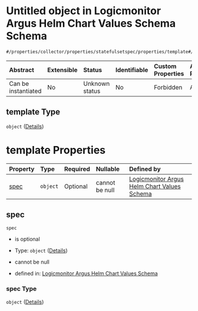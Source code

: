 # Untitled object in Logicmonitor Argus Helm Chart Values Schema Schema

```txt
#/properties/collector/properties/statefulsetspec/properties/template#/properties/collector/properties/statefulsetSpec/properties/template
```



| Abstract            | Extensible | Status         | Identifiable | Custom Properties | Additional Properties | Access Restrictions | Defined In                                                        |
| :------------------ | :--------- | :------------- | :----------- | :---------------- | :-------------------- | :------------------ | :---------------------------------------------------------------- |
| Can be instantiated | No         | Unknown status | No           | Forbidden         | Allowed               | none                | [values.schema.json\*](values.schema.json "open original schema") |

## template Type

`object` ([Details](values-properties-the-collector-schema-properties-statefulsetspec-properties-template.md))

# template Properties

| Property      | Type     | Required | Nullable       | Defined by                                                                                                                                                                                                                                                                                                                           |
| :------------ | :------- | :------- | :------------- | :----------------------------------------------------------------------------------------------------------------------------------------------------------------------------------------------------------------------------------------------------------------------------------------------------------------------------------- |
| [spec](#spec) | `object` | Optional | cannot be null | [Logicmonitor Argus Helm Chart Values Schema](values-properties-the-collector-schema-properties-statefulsetspec-properties-template-properties-spec.md "#/properties/collector/properties/statefulsetspec/properties/template/properties/spec#/properties/collector/properties/statefulsetSpec/properties/template/properties/spec") |

## spec



`spec`

*   is optional

*   Type: `object` ([Details](values-properties-the-collector-schema-properties-statefulsetspec-properties-template-properties-spec.md))

*   cannot be null

*   defined in: [Logicmonitor Argus Helm Chart Values Schema](values-properties-the-collector-schema-properties-statefulsetspec-properties-template-properties-spec.md "#/properties/collector/properties/statefulsetspec/properties/template/properties/spec#/properties/collector/properties/statefulsetSpec/properties/template/properties/spec")

### spec Type

`object` ([Details](values-properties-the-collector-schema-properties-statefulsetspec-properties-template-properties-spec.md))
